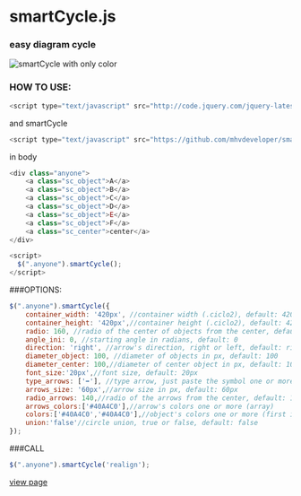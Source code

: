 # smartCycle.js
### easy diagram cycle

![smartCycle with only color](http://domtest.esy.es/smartCycle/sc.jpg)

### HOW TO USE:
```javascript
<script type="text/javascript" src="http://code.jquery.com/jquery-latest.min.js"></script>
```
and smartCycle
```javascript
<script type="text/javascript" src="https://github.com/mhvdeveloper/smartCyle/blob/master/smartCycle.min.js"></script>
```

in body
```javascript
<div class="anyone">
    <a class="sc_object">A</a>
    <a class="sc_object">B</a>
    <a class="sc_object">C</a>
    <a class="sc_object">D</a>
    <a class="sc_object">E</a>
    <a class="sc_object">F</a>
    <a class="sc_center">center</a>
</div>

<script>
  $(".anyone").smartCycle();
</script>
```

###OPTIONS:
```javascript
$(".anyone").smartCycle({
    container_width: '420px', //container width (.ciclo2), default: 420px
    container_height: '420px',//container height (.ciclo2), default: 420px
    radio: 160, //radio of the center of objects from the center, default: 160px
    angle_ini: 0, //starting angle in radians, default: 0
    direction: 'right', //arrow's direction, right or left, default: right
    diameter_object: 100, //diameter of objects in px, default: 100
    diameter_center: 100,//diameter of center object in px, default: 100
    font_size:'20px',//font size, default: 20px
    type_arrows: ['➡'], //type arrow, just paste the symbol one or more (array)
    arrows_size: '60px',//arrow size in px, default: 60px
    radio_arrows: 140,//radio of the arrows from the center, default: 140px
    arrows_colors:['#40A4C0'],//arrow's colors one or more (array)
    colors:['#40A4C0','#40A4C0'],//object's colors one or more (first is center) (array)
    union:'false'//circle union, true or false, default: false
});
```
###CALL
```javascript
$(".anyone").smartCycle('realign');
```


[view page](http://domtest.esy.es/smartCycle/)
